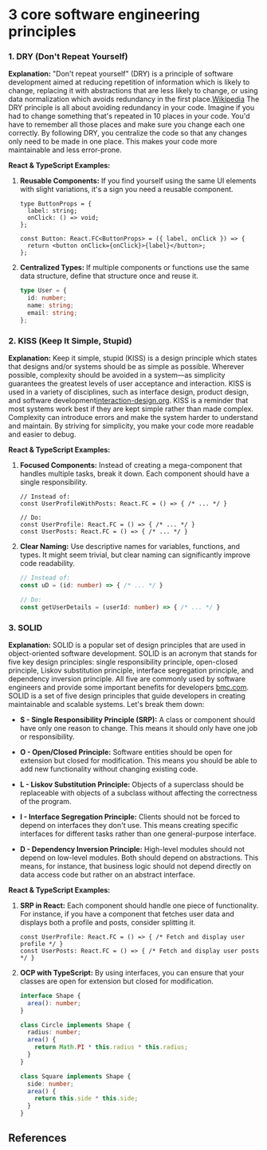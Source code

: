 # 3 core software engineering principles



### 1. DRY (Don't Repeat Yourself)

**Explanation:** 
"Don't repeat yourself" (DRY) is a principle of software development aimed at reducing repetition of information which is likely to change, replacing it with abstractions that are less likely to change, or using data normalization which avoids redundancy in the first place.[Wikipedia][1]
The DRY principle is all about avoiding redundancy in your code. Imagine if you had to change something that's repeated in 10 places in your code. You'd have to remember all those places and make sure you change each one correctly. By following DRY, you centralize the code so that any changes only need to be made in one place. This makes your code more maintainable and less error-prone.

**React & TypeScript Examples:**

1. **Reusable Components:** If you find yourself using the same UI elements with slight variations, it's a sign you need a reusable component.
   ```tsx
   type ButtonProps = {
     label: string;
     onClick: () => void;
   };

   const Button: React.FC<ButtonProps> = ({ label, onClick }) => {
     return <button onClick={onClick}>{label}</button>;
   };
   ```

2. **Centralized Types:** If multiple components or functions use the same data structure, define that structure once and reuse it.
   ```typescript
   type User = {
     id: number;
     name: string;
     email: string;
   };
   ```

### 2. KISS (Keep It Simple, Stupid)

**Explanation:** 
Keep it simple, stupid (KISS) is a design principle which states that designs and/or systems should be as simple as possible. Wherever possible, complexity should be avoided in a system—as simplicity guarantees the greatest levels of user acceptance and interaction. KISS is used in a variety of disciplines, such as interface design, product design, and software development[interaction-design.org][1]. KISS is a reminder that most systems work best if they are kept simple rather than made complex. Complexity can introduce errors and make the system harder to understand and maintain. By striving for simplicity, you make your code more readable and easier to debug.

**React & TypeScript Examples:**

1. **Focused Components:** Instead of creating a mega-component that handles multiple tasks, break it down. Each component should have a single responsibility.
   ```tsx
   // Instead of:
   const UserProfileWithPosts: React.FC = () => { /* ... */ }

   // Do:
   const UserProfile: React.FC = () => { /* ... */ }
   const UserPosts: React.FC = () => { /* ... */ }
   ```

2. **Clear Naming:** Use descriptive names for variables, functions, and types. It might seem trivial, but clear naming can significantly improve code readability.
   ```typescript
   // Instead of:
   const uD = (id: number) => { /* ... */ }

   // Do:
   const getUserDetails = (userId: number) => { /* ... */ }
   ```

### 3. SOLID

**Explanation:** 
SOLID is a popular set of design principles that are used in object-oriented software development. SOLID is an acronym that stands for five key design principles: single responsibility principle, open-closed principle, Liskov substitution principle, interface segregation principle, and dependency inversion principle. All five are commonly used by software engineers and provide some important benefits for developers [bmc.com][3]. SOLID is a set of five design principles that guide developers in creating maintainable and scalable systems. Let's break them down:

- **S - Single Responsibility Principle (SRP):** A class or component should have only one reason to change. This means it should only have one job or responsibility.

- **O - Open/Closed Principle:** Software entities should be open for extension but closed for modification. This means you should be able to add new functionality without changing existing code.

- **L - Liskov Substitution Principle:** Objects of a superclass should be replaceable with objects of a subclass without affecting the correctness of the program.

- **I - Interface Segregation Principle:** Clients should not be forced to depend on interfaces they don't use. This means creating specific interfaces for different tasks rather than one general-purpose interface.

- **D - Dependency Inversion Principle:** High-level modules should not depend on low-level modules. Both should depend on abstractions. This means, for instance, that business logic should not depend directly on data access code but rather on an abstract interface.

**React & TypeScript Examples:**

1. **SRP in React:** Each component should handle one piece of functionality. For instance, if you have a component that fetches user data and displays both a profile and posts, consider splitting it.
   ```tsx
   const UserProfile: React.FC = () => { /* Fetch and display user profile */ }
   const UserPosts: React.FC = () => { /* Fetch and display user posts */ }
   ```

2. **OCP with TypeScript:** By using interfaces, you can ensure that your classes are open for extension but closed for modification.
   ```typescript
   interface Shape {
     area(): number;
   }

   class Circle implements Shape {
     radius: number;
     area() {
       return Math.PI * this.radius * this.radius;
     }
   }

   class Square implements Shape {
     side: number;
     area() {
       return this.side * this.side;
     }
   }
   ```



## References
[1]: https://en.wikipedia.org/wiki/Don%27t_repeat_yourself
[2]: https://www.interaction-design.org/literature/topics/keep-it-simple-stupid#:~:text=Keep%20it%20simple%2C%20stupid%20(KISS)%20is%20a%20design%20principle,of%20user%20acceptance%20and%20interaction
[3]: https://www.bmc.com/blogs/solid-design-principles/#:~:text=SOLID%20is%20an%20acronym%20that,some%20important%20benefits%20for%20developers
